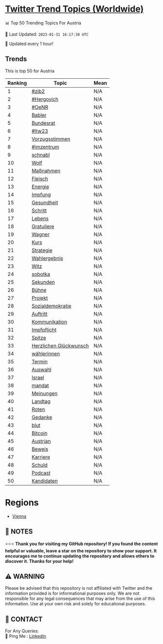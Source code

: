 [Twitter Trend Topics (Worldwide)](https://github.com/ErcinDedeoglu/Twitter-Trend-Topics)
==========


📊 Top 50 Trending Topics For Austria

📆 Last Updated: `2023-01-31 16:17:30 UTC`

🔧 Updated every 1 hour!


## Trends

This is top 50 for Austria

| Ranking | Topic | Mean |
| ------- | ------------ | ------------ |
| 1 | [#zib2](http://twitter.com/search?q=%23zib2) | N/A |
| 2 | [#Hergovich](http://twitter.com/search?q=%23Hergovich) | N/A |
| 3 | [#OeNR](http://twitter.com/search?q=%23OeNR) | N/A |
| 4 | [Babler](http://twitter.com/search?q=Babler) | N/A |
| 5 | [Bundesrat](http://twitter.com/search?q=Bundesrat) | N/A |
| 6 | [#ltw23](http://twitter.com/search?q=%23ltw23) | N/A |
| 7 | [Vorzugsstimmen](http://twitter.com/search?q=Vorzugsstimmen) | N/A |
| 8 | [#imzentrum](http://twitter.com/search?q=%23imzentrum) | N/A |
| 9 | [schnabl](http://twitter.com/search?q=schnabl) | N/A |
| 10 | [Wolf](http://twitter.com/search?q=Wolf) | N/A |
| 11 | [Maßnahmen](http://twitter.com/search?q=Ma%c3%9fnahmen) | N/A |
| 12 | [Fleisch](http://twitter.com/search?q=Fleisch) | N/A |
| 13 | [Energie](http://twitter.com/search?q=Energie) | N/A |
| 14 | [Impfung](http://twitter.com/search?q=Impfung) | N/A |
| 15 | [Gesundheit](http://twitter.com/search?q=Gesundheit) | N/A |
| 16 | [Schritt](http://twitter.com/search?q=Schritt) | N/A |
| 17 | [Lebens](http://twitter.com/search?q=Lebens) | N/A |
| 18 | [Gratuliere](http://twitter.com/search?q=Gratuliere) | N/A |
| 19 | [Wagner](http://twitter.com/search?q=Wagner) | N/A |
| 20 | [Kurs](http://twitter.com/search?q=Kurs) | N/A |
| 21 | [Strategie](http://twitter.com/search?q=Strategie) | N/A |
| 22 | [Wahlergebnis](http://twitter.com/search?q=Wahlergebnis) | N/A |
| 23 | [Witz](http://twitter.com/search?q=Witz) | N/A |
| 24 | [sobotka](http://twitter.com/search?q=sobotka) | N/A |
| 25 | [Sekunden](http://twitter.com/search?q=Sekunden) | N/A |
| 26 | [Bühne](http://twitter.com/search?q=B%c3%bchne) | N/A |
| 27 | [Projekt](http://twitter.com/search?q=Projekt) | N/A |
| 28 | [Sozialdemokratie](http://twitter.com/search?q=Sozialdemokratie) | N/A |
| 29 | [Auftritt](http://twitter.com/search?q=Auftritt) | N/A |
| 30 | [Kommunikation](http://twitter.com/search?q=Kommunikation) | N/A |
| 31 | [Impfpflicht](http://twitter.com/search?q=Impfpflicht) | N/A |
| 32 | [Spitze](http://twitter.com/search?q=Spitze) | N/A |
| 33 | [Herzlichen Glückwunsch](http://twitter.com/search?q=Herzlichen+Gl%c3%bcckwunsch) | N/A |
| 34 | [wählerinnen](http://twitter.com/search?q=w%c3%a4hlerinnen) | N/A |
| 35 | [Termin](http://twitter.com/search?q=Termin) | N/A |
| 36 | [Auswahl](http://twitter.com/search?q=Auswahl) | N/A |
| 37 | [Israel](http://twitter.com/search?q=Israel) | N/A |
| 38 | [mandat](http://twitter.com/search?q=mandat) | N/A |
| 39 | [Meinungen](http://twitter.com/search?q=Meinungen) | N/A |
| 40 | [Landtag](http://twitter.com/search?q=Landtag) | N/A |
| 41 | [Roten](http://twitter.com/search?q=Roten) | N/A |
| 42 | [Gedanke](http://twitter.com/search?q=Gedanke) | N/A |
| 43 | [blut](http://twitter.com/search?q=blut) | N/A |
| 44 | [Bitcoin](http://twitter.com/search?q=Bitcoin) | N/A |
| 45 | [Austrian](http://twitter.com/search?q=Austrian) | N/A |
| 46 | [Beweis](http://twitter.com/search?q=Beweis) | N/A |
| 47 | [Karriere](http://twitter.com/search?q=Karriere) | N/A |
| 48 | [Schuld](http://twitter.com/search?q=Schuld) | N/A |
| 49 | [Podcast](http://twitter.com/search?q=Podcast) | N/A |
| 50 | [Kandidaten](http://twitter.com/search?q=Kandidaten) | N/A |



# Regions

* [Vienna](</Austria/Vienna.md>)



## 📝 NOTES

⭐⭐⭐ **Thank you for visiting my GitHub repository! If you found the content helpful or valuable, leave a star on the repository to show your support. It encourages me to continue updating the repository and allows others to discover it. Thanks for your help!**


## ⚠️ WARNING

Please be advised that this repository is not affiliated with Twitter and the information provided is for informational purposes only. We are not responsible for any legal consequences that may arise from the use of this information. Use at your own risk and solely for educational purposes.


## 📨 CONTACT

 For Any Queries:  
            🏓 Ping Me : [LinkedIn](https://www.linkedin.com/in/ercindedeoglu/)
